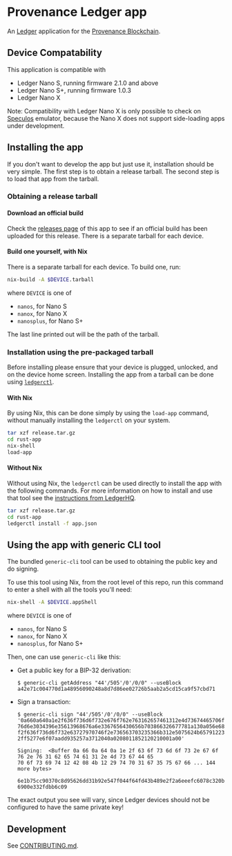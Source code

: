 # Provenance Ledger app

An [Ledger](https://www.ledger.com/) application for the [Provenance Blockchain](https://provenance.io/).

## Device Compatability

This application is compatible with
- Ledger Nano S, running firmware 2.1.0 and above
- Ledger Nano S+, running firmware 1.0.3
- Ledger Nano X

Note: Compatibility with Ledger Nano X is only possible to check on [Speculos](https://github.com/ledgerHQ/speculos/) emulator,
because the Nano X does not support side-loading apps under development.

## Installing the app

If you don't want to develop the app but just use it, installation should be very simple.
The first step is to obtain a release tarball.
The second step is to load that app from the tarball.

### Obtaining a release tarball

#### Download an official build

Check the [releases page](https://github.com/obsidiansystems/provenance/releases) of this app to see if an official build has been uploaded for this release.
There is a separate tarball for each device.

#### Build one yourself, with Nix

There is a separate tarball for each device.
To build one, run:
```bash
nix-build -A $DEVICE.tarball
```
where `DEVICE` is one of
 - `nanos`, for Nano S
 - `nanox`, for Nano X
 - `nanosplus`, for Nano S+

The last line printed out will be the path of the tarball.

### Installation using the pre-packaged tarball

Before installing please ensure that your device is plugged, unlocked, and on the device home screen.
Installing the app from a tarball can be done using [`ledgerctl`](https://github.com/ledgerHQ/ledgerctl).

#### With Nix

By using Nix, this can be done simply by using the `load-app` command, without manually installing the `ledgerctl` on your system.

```bash
tar xzf release.tar.gz
cd rust-app
nix-shell
load-app
```

#### Without Nix

Without using Nix, the `ledgerctl` can be used directly to install the app with the following commands.
For more information on how to install and use that tool see the [instructions from LedgerHQ](https://github.com/LedgerHQ/ledgerctl).

```bash
tar xzf release.tar.gz
cd rust-app
ledgerctl install -f app.json
```

## Using the app with generic CLI tool

The bundled `generic-cli` tool can be used to obtaining the public key and do signing.

To use this tool using Nix, from the root level of this repo, run this command to enter a shell with all the tools you'll need:
```bash
nix-shell -A $DEVICE.appShell
```
where `DEVICE` is one of
 - `nanos`, for Nano S
 - `nanox`, for Nano X
 - `nanosplus`, for Nano S+

Then, one can use `generic-cli` like this:

- Get a public key for a BIP-32 derivation:
  ```shell-session
  $ generic-cli getAddress "44'/505'/0'/0/0" --useBlock
  a42e71c004770d1a48956090248a8d7d86ee02726b5aab2a5cd15ca9f57cbd71
  ```

- Sign a transaction:
  ```shell-session
  $ generic-cli sign "44'/505'/0'/0/0" --useBlock
  '0a660a640a1e2f636f736d6f732e676f762e763162657461312e4d73674465706f7369741242084b1229747031673575676665676b6c356
  76d6e3034396e35613968676a6e3367656430656b703866326677781a130a056e68617368120a3530303030303030303012560a500a460a1
  f2f636f736d6f732e63727970746f2e736563703235366b312e5075624b657912230a2102da92ecc44eef3299e00cdf8f4768d5b606bf824
  2ff5277e6f07aadd935257a3712040a0208011852120210001a00'
    
  Signing:  <Buffer 0a 66 0a 64 0a 1e 2f 63 6f 73 6d 6f 73 2e 67 6f 76 2e 76 31 62 65 74 61 31 2e 4d 73 67 44 65 
  70 6f 73 69 74 12 42 08 4b 12 29 74 70 31 67 35 75 67 66 ... 144 more bytes>
    
  6e1b75cc90370c8d95626dd31b92e547f044f64fd43b489e2f2a6eeefc6078c320b831d5260e01978c9bf54146b6fc8d88fd652d625b8762
  6900e332fdbb6c09
    ```

The exact output you see will vary, since Ledger devices should not be configured to have the same private key!

## Development

See [CONTRIBUTING.md](./CONTRIBUTING.md).
